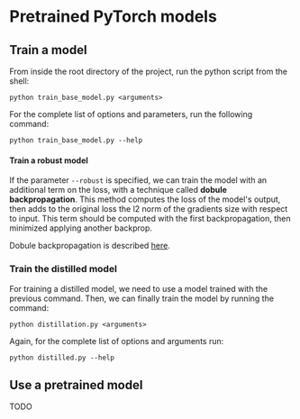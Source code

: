 # Pretrained PyTorch models

## Train a model

From inside the root directory of the project, run the 
python script from the shell:

```shell script
python train_base_model.py <arguments>
```

For the complete list of options and parameters, run the following 
command: 

```shell script
python train_base_model.py --help
```

#### Train a robust model

If the parameter `--robust` is specified, we can train the model 
with an additional term on the loss, with a technique called 
**dobule backpropagation**. This method computes the loss of the model's 
output, then adds to the original loss the l2 norm of the gradients size 
with respect to input. This term should be computed with the first 
backpropagation, then minimized applying another backprop.

Dobule backpropagation is described [here](https://arxiv.org/pdf/1906.06637.pdf).

### Train the distilled model

For training a distilled model, we need to use a model trained with 
the previous command. Then, we can finally train the model by 
running the command: 

```shell script
python distillation.py <arguments>
```

Again, for the complete list of options and arguments run:

```shell script
python distilled.py --help
```

## Use a pretrained model

TODO